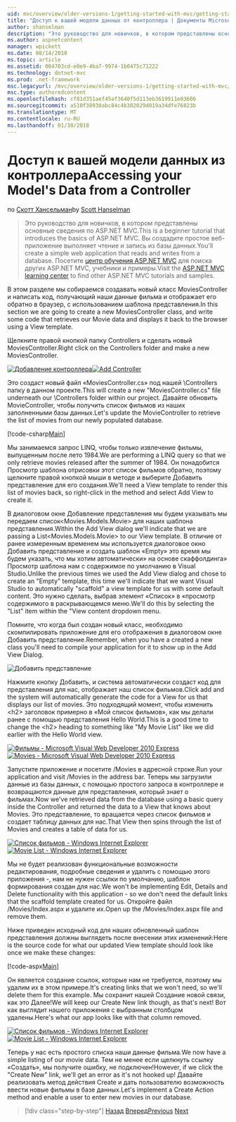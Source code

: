 ```yaml
---
uid: mvc/overview/older-versions-1/getting-started-with-mvc/getting-started-with-mvc-part5
title: "Доступ к вашей модели данных от контроллера | Документы Microsoft"
author: shanselman
description: "Это руководство для новичков, в котором представлены основные сведения по ASP.NET MVC. Создание простого веб-приложения, чтение и запись из базы данных."
ms.author: aspnetcontent
manager: wpickett
ms.date: 08/14/2010
ms.topic: article
ms.assetid: 004703cd-e0e9-4ba7-9974-1b0475c71222
ms.technology: dotnet-mvc
ms.prod: .net-framework
msc.legacyurl: /mvc/overview/older-versions-1/getting-started-with-mvc/getting-started-with-mvc-part5
msc.type: authoredcontent
ms.openlocfilehash: cf81d351aef45af3640f5d113eb3619911e03606
ms.sourcegitcommit: a510f38930abc84c4b302029d019a34dfe76823b
ms.translationtype: MT
ms.contentlocale: ru-RU
ms.lasthandoff: 01/30/2018
---
```

<a name="accessing-your-models-data-from-a-controller"></a><span data-ttu-id="d4ba8-104">Доступ к вашей модели данных из контроллера</span><span class="sxs-lookup"><span data-stu-id="d4ba8-104">Accessing your Model's Data from a Controller</span></span>
====================
<span data-ttu-id="d4ba8-105">по [Скотт Хансельман](https://github.com/shanselman)</span><span class="sxs-lookup"><span data-stu-id="d4ba8-105">by [Scott Hanselman](https://github.com/shanselman)</span></span>

> <span data-ttu-id="d4ba8-106">Это руководство для новичков, в котором представлены основные сведения по ASP.NET MVC.</span><span class="sxs-lookup"><span data-stu-id="d4ba8-106">This is a beginner tutorial that introduces the basics of ASP.NET MVC.</span></span> <span data-ttu-id="d4ba8-107">Вы создадите простое веб-приложение выполняет чтение и запись из базы данных.</span><span class="sxs-lookup"><span data-stu-id="d4ba8-107">You'll create a simple web application that reads and writes from a database.</span></span> <span data-ttu-id="d4ba8-108">Посетите [центр обучения ASP.NET MVC](../../../index.md) для поиска других ASP.NET MVC, учебники и примеры.</span><span class="sxs-lookup"><span data-stu-id="d4ba8-108">Visit the [ASP.NET MVC learning center](../../../index.md) to find other ASP.NET MVC tutorials and samples.</span></span>


<span data-ttu-id="d4ba8-109">В этом разделе мы собираемся создавать новый класс MoviesController и написать код, получающий наши данные фильма и отображает его обратно в браузер, с использованием шаблона представления.</span><span class="sxs-lookup"><span data-stu-id="d4ba8-109">In this section we are going to create a new MoviesController class, and write some code that retrieves our Movie data and displays it back to the browser using a View template.</span></span>

<span data-ttu-id="d4ba8-110">Щелкните правой кнопкой папку Controllers и сделать новый MoviesController.</span><span class="sxs-lookup"><span data-stu-id="d4ba8-110">Right click on the Controllers folder and make a new MoviesController.</span></span>

<span data-ttu-id="d4ba8-111">[![Добавление контроллера](getting-started-with-mvc-part5/_static/image2.png)](getting-started-with-mvc-part5/_static/image1.png)</span><span class="sxs-lookup"><span data-stu-id="d4ba8-111">[![Add Controller](getting-started-with-mvc-part5/_static/image2.png)](getting-started-with-mvc-part5/_static/image1.png)</span></span>

<span data-ttu-id="d4ba8-112">Это создаст новый файл «MoviesController.cs» под нашей \Controllers папку в данном проекте.</span><span class="sxs-lookup"><span data-stu-id="d4ba8-112">This will create a new "MoviesController.cs" file underneath our \Controllers folder within our project.</span></span> <span data-ttu-id="d4ba8-113">Давайте обновить MovieController, чтобы получить список фильмов из наших заполненными базы данных.</span><span class="sxs-lookup"><span data-stu-id="d4ba8-113">Let's update the MovieController to retrieve the list of movies from our newly populated database.</span></span>

[!code-csharp[Main](getting-started-with-mvc-part5/samples/sample1.cs)]

<span data-ttu-id="d4ba8-114">Мы занимаемся запрос LINQ, чтобы только извлечение фильмы, выпущенным после лето 1984.</span><span class="sxs-lookup"><span data-stu-id="d4ba8-114">We are performing a LINQ query so that we only retrieve movies released after the summer of 1984.</span></span> <span data-ttu-id="d4ba8-115">Он понадобится Просмотр шаблона отрисовки этот список фильмов обратно, поэтому щелкните правой кнопкой мыши в методе и выберите Добавить представление для его создания.</span><span class="sxs-lookup"><span data-stu-id="d4ba8-115">We'll need a View template to render this list of movies back, so right-click in the method and select Add View to create it.</span></span>

<span data-ttu-id="d4ba8-116">В диалоговом окне Добавление представления мы будем указывать мы передаем список&lt;Movies.Models.Movie&gt; для наших шаблона представления.</span><span class="sxs-lookup"><span data-stu-id="d4ba8-116">Within the Add View dialog we'll indicate that we are passing a List&lt;Movies.Models.Movie&gt; to our View template.</span></span> <span data-ttu-id="d4ba8-117">В отличие от ранее измеренным временем мы используется диалоговое окно Добавить представление и создать шаблон «Empty» это время мы будем указать, что мы хотим автоматически» на основе скаффолдинга» Просмотр шаблона нам с содержимое по умолчанию в Visual Studio.</span><span class="sxs-lookup"><span data-stu-id="d4ba8-117">Unlike the previous times we used the Add View dialog and chose to create an "Empty" template, this time we'll indicate that we want Visual Studio to automatically "scaffold" a view template for us with some default content.</span></span> <span data-ttu-id="d4ba8-118">Это нужно сделать, выбрав элемент «Список» в «просмотр содержимого в раскрывающемся меню.</span><span class="sxs-lookup"><span data-stu-id="d4ba8-118">We'll do this by selecting the "List" item within the "View content dropdown menu.</span></span>

<span data-ttu-id="d4ba8-119">Помните, что когда был создан новый класс, необходимо скомпилировать приложение для его отображения в диалоговом окне Добавить представление.</span><span class="sxs-lookup"><span data-stu-id="d4ba8-119">Remember, when you have a created a new class you'll need to compile your application for it to show up in the Add View Dialog.</span></span>

![Добавить представление](getting-started-with-mvc-part5/_static/image3.png)

<span data-ttu-id="d4ba8-121">Нажмите кнопку Добавить, и система автоматически создаст код для представления для нас, отображает наш список фильмов.</span><span class="sxs-lookup"><span data-stu-id="d4ba8-121">Click add and the system will automatically generate the code for a View for us that displays our list of movies.</span></span> <span data-ttu-id="d4ba8-122">Это подходящий момент, чтобы изменить &lt;h2&gt; заголовок примерно в «Мой список фильмов», как мы делали ранее с помощью представления Hello World.</span><span class="sxs-lookup"><span data-stu-id="d4ba8-122">This is a good time to change the &lt;h2&gt; heading to something like "My Movie List" like we did earlier with the Hello World view.</span></span>

<span data-ttu-id="d4ba8-123">[![Фильмы - Microsoft Visual Web Developer 2010 Express](getting-started-with-mvc-part5/_static/image5.png)](getting-started-with-mvc-part5/_static/image4.png)</span><span class="sxs-lookup"><span data-stu-id="d4ba8-123">[![Movies - Microsoft Visual Web Developer 2010 Express](getting-started-with-mvc-part5/_static/image5.png)](getting-started-with-mvc-part5/_static/image4.png)</span></span>

<span data-ttu-id="d4ba8-124">Запустите приложение и посетите /Movies в адресной строке.</span><span class="sxs-lookup"><span data-stu-id="d4ba8-124">Run your application and visit /Movies in the address bar.</span></span> <span data-ttu-id="d4ba8-125">Теперь мы загрузили данные из базы данных, с помощью простого запроса в контроллере и возвращаются данные для представления, который знает о фильмах.</span><span class="sxs-lookup"><span data-stu-id="d4ba8-125">Now we've retrieved data from the database using a basic query inside the Controller and returned the data to a View that knows about Movies.</span></span> <span data-ttu-id="d4ba8-126">Это представление, то вращается через список фильмов и создает таблицу данных для нас.</span><span class="sxs-lookup"><span data-stu-id="d4ba8-126">That View then spins through the list of Movies and creates a table of data for us.</span></span>

<span data-ttu-id="d4ba8-127">[![Список фильмов - Windows Internet Explorer](getting-started-with-mvc-part5/_static/image7.png)](getting-started-with-mvc-part5/_static/image6.png)</span><span class="sxs-lookup"><span data-stu-id="d4ba8-127">[![Movie List - Windows Internet Explorer](getting-started-with-mvc-part5/_static/image7.png)](getting-started-with-mvc-part5/_static/image6.png)</span></span>

<span data-ttu-id="d4ba8-128">Мы не будет реализован функциональные возможности редактирования, подробные сведения и удалить с помощью этого приложения -, нам не нужен ссылки по умолчанию, шаблон формирования создан для нас.</span><span class="sxs-lookup"><span data-stu-id="d4ba8-128">We won't be implementing Edit, Details and Delete functionality with this application - so we don't need the default links that the scaffold template created for us.</span></span> <span data-ttu-id="d4ba8-129">Откройте файл /Movies/Index.aspx и удалите их.</span><span class="sxs-lookup"><span data-stu-id="d4ba8-129">Open up the /Movies/Index.aspx file and remove them.</span></span>

<span data-ttu-id="d4ba8-130">Ниже приведен исходный код для наших обновленный шаблон представления должны выглядеть после внесении этих изменений:</span><span class="sxs-lookup"><span data-stu-id="d4ba8-130">Here is the source code for what our updated View template should look like once we make these changes:</span></span>

[!code-aspx[Main](getting-started-with-mvc-part5/samples/sample2.aspx)]

<span data-ttu-id="d4ba8-131">Он является создание ссылок, которые нам не требуется, поэтому мы удалим их в этом примере.</span><span class="sxs-lookup"><span data-stu-id="d4ba8-131">It's creating links that we won't need, so we'll delete them for this example.</span></span> <span data-ttu-id="d4ba8-132">Мы сохранит нашей Создание новой связи, как это Далее!</span><span class="sxs-lookup"><span data-stu-id="d4ba8-132">We will keep our Create New link though, as that's next!</span></span> <span data-ttu-id="d4ba8-133">Вот как выглядит нашего приложения с выбранным столбцом удалены.</span><span class="sxs-lookup"><span data-stu-id="d4ba8-133">Here's what our app looks like with that column removed.</span></span>

<span data-ttu-id="d4ba8-134">[![Список фильмов - Windows Internet Explorer](getting-started-with-mvc-part5/_static/image9.png)](getting-started-with-mvc-part5/_static/image8.png)</span><span class="sxs-lookup"><span data-stu-id="d4ba8-134">[![Movie List - Windows Internet Explorer](getting-started-with-mvc-part5/_static/image9.png)](getting-started-with-mvc-part5/_static/image8.png)</span></span>

<span data-ttu-id="d4ba8-135">Теперь у нас есть простого списка наши данные фильма.</span><span class="sxs-lookup"><span data-stu-id="d4ba8-135">We now have a simple listing of our movie data.</span></span> <span data-ttu-id="d4ba8-136">Тем не менее если щелкнуть ссылку «Создать», мы получите ошибку, не подключен!</span><span class="sxs-lookup"><span data-stu-id="d4ba8-136">However, if we click the "Create New" link, we'll get an error as it's not hooked up!</span></span> <span data-ttu-id="d4ba8-137">Давайте реализовать метод действия Create и дать пользователю возможность ввести новые фильмы в базе данных.</span><span class="sxs-lookup"><span data-stu-id="d4ba8-137">Let's implement a Create Action method and enable a user to enter new movies in our database.</span></span>

>[!div class="step-by-step"]
<span data-ttu-id="d4ba8-138">[Назад](getting-started-with-mvc-part4.md)
[Вперед](getting-started-with-mvc-part6.md)</span><span class="sxs-lookup"><span data-stu-id="d4ba8-138">[Previous](getting-started-with-mvc-part4.md)
[Next](getting-started-with-mvc-part6.md)</span></span>
